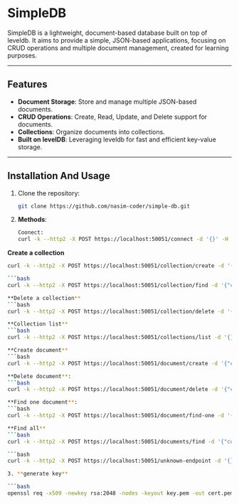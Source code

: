 # SimpleDB

SimpleDB is a lightweight, document-based database built on top of leveldb. It aims to provide a simple, JSON-based applications, focusing on CRUD operations and multiple document management, created for learning purposes.

---

## Features

- **Document Storage**: Store and manage multiple JSON-based documents.
- **CRUD Operations**: Create, Read, Update, and Delete support for documents.
- **Collections**: Organize documents into collections.
- **Built on levelDB**: Leveraging leveldb for fast and efficient key-value storage.

---

## Installation And Usage

1. Clone the repository:
   ```bash
   git clone https://github.com/nasim-coder/simple-db.git


2. **Methods**:
   ```bash
   Coonect:
   curl -k --http2 -X POST https://localhost:50051/connect -d '{}' -H "Content-Type: application/json"

**Create a collection**
   ```bash
   curl -k --http2 -X POST https://localhost:50051/collection/create -d '{"collectionName": "myCollection"}' -H "Content-Type: application/json"
   
   ```bash
   curl -k --http2 -X POST https://localhost:50051/collection/find -d '{"collectionName": "myCollection"}' -H "Content-Type: application/json"

**Delete a collection**
   ```bash
   curl -k --http2 -X POST https://localhost:50051/collection/delete -d '{"collectionName": "myCollection"}' -H "Content-Type: application/json"

**Collection list**
   ```bash
   curl -k --http2 -X POST https://localhost:50051/collections/list -d '{}' -H "Content-Type: application/json"

**Create document**
   ```bash
   curl -k --http2 -X POST https://localhost:50051/document/create -d '{"collectionName": "myCollection", "data": {"name": "John", "age": 30}}' -H "Content-Type: application/json"

**Delete document**:
   ```bash
   curl -k --http2 -X POST https://localhost:50051/document/delete -d '{"collectionName": "myCollection", "query": {"name": "John"}}' -H "Content-Type: application/json"

**Find one document**:
   ```bash
   curl -k --http2 -X POST https://localhost:50051/document/find-one -d '{"collectionName": "myCollection", "query": {"name": "John"}}' -H "Content-Type: application/json"

**Find all**
   ```bash
   curl -k --http2 -X POST https://localhost:50051/documents/find -d '{"collectionName": "myCollection", "query": {"age": 30}, "options": []}' -H "Content-Type: application/json"

   ```bash
   curl -k --http2 -X POST https://localhost:50051/unknown-endpoint -d '{}' -H "Content-Type: application/json"

3. **generate key**

   ```bash
   openssl req -x509 -newkey rsa:2048 -nodes -keyout key.pem -out cert.pem -days 365




